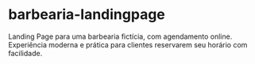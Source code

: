 # barbearia-landingpage
Landing Page para uma barbearia fictícia, com agendamento online. Experiência moderna e prática para clientes reservarem seu horário com facilidade.

